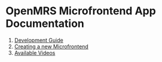 # OpenMRS Microfrontend App Documentation

1. [Development Guide](./DEV_GUIDE.md)
2. [Creating a new Microfrontend](./MF_step_by_step.md)
3. [Available Videos](./VIDEOS.md)
